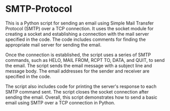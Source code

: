 # SMTP-Protocol
This is a Python script for sending an email using Simple Mail Transfer Protocol (SMTP) over a TCP connection. It uses the socket module for creating a socket and establishing a connection with the mail server specified in the code. The code includes comments for finding the appropriate mail server for sending the email.

Once the connection is established, the script uses a series of SMTP commands, such as HELO, MAIL FROM, RCPT TO, DATA, and QUIT, to send the email. The script sends the email message with a subject line and message body. The email addresses for the sender and receiver are specified in the code.

The script also includes code for printing the server's response to each SMTP command sent. The script closes the socket connection after sending the email. Overall, this script demonstrates how to send a basic email using SMTP over a TCP connection in Python.
